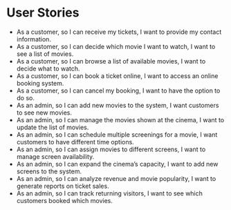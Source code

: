 # User Stories

- As a customer, so I can receive my tickets, I want to provide my contact information.
- As a customer, so I can decide which movie I want to watch, I want to see a list of movies.
- As a customer, so I can browse a list of available movies, I want to decide what to watch.
- As a customer, so I can book a ticket online, I want to access an online booking system.
- As a customer, so I can cancel my booking, I want to have the option to do so.
- As an admin, so I can add new movies to the system, I want customers to see new movies.
- As an admin, so I can manage the movies shown at the cinema, I want to update the list of movies.
- As an admin, so I can schedule multiple screenings for a movie, I want customers to have different time options.
- As an admin, so I can assign movies to different screens, I want to manage screen availability.
- As an admin, so I can expand the cinema’s capacity, I want to add new screens to the system.
- As an admin, so I can analyze revenue and movie popularity, I want to generate reports on ticket sales.
- As an admin, so I can track returning visitors, I want to see which customers booked which movies.